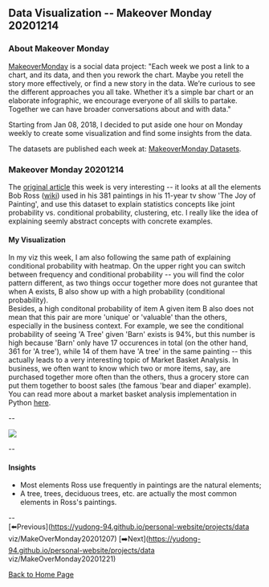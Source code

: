 <head>
  <!-- Global site tag (gtag.js) - Google Analytics -->
<script async src="https://www.googletagmanager.com/gtag/js?id=UA-112502179-1"></script>
<script>
  window.dataLayer = window.dataLayer || [];
  function gtag(){dataLayer.push(arguments);}
  gtag('js', new Date());

  gtag('config', 'UA-112502179-1');
</script>
</head>


## Data Visualization -- Makeover Monday 20201214

### About Makeover Monday

[MakeoverMonday](http://www.makeovermonday.co.uk/) is a social data project:
"Each week we post a link to a chart, and its data, and then you rework the chart.
Maybe you retell the story more effectively, or find a new story in the data.
We’re curious to see the different approaches you all take. Whether it’s a simple bar chart or an elaborate infographic, we encourage everyone of all skills to partake.
Together we can have broader conversations about and with data."

Starting from Jan 08, 2018, I decided to put aside one hour on Monday weekly to create some visualization and find some insights from the data.

The datasets are published each week at: [MakeoverMonday Datasets](http://www.makeovermonday.co.uk/data/).

### Makeover Monday 20201214

The [original article](https://fivethirtyeight.com/features/a-statistical-analysis-of-the-work-of-bob-ross/) this week is very interesting -- it looks at all the elements Bob Ross ([wiki](https://en.wikipedia.org/wiki/Bob_Ross)) used in his 381 paintings in his 11-year tv show 'The Joy of Painting', and use this dataset to explain statistics concepts like joint probability vs. conditional probability, clustering, etc. I really like the idea of explaining seemly abstract concepts with concrete examples.  

#### My Visualization

In my viz this week, I am also following the same path of explaining conditional probability with heatmap. On the upper right you can switch between frequency and conditional probability -- you will find the color pattern different, as two things occur together more does not gurantee that when A exists, B also show up with a high probability (conditional probability).  
Besides, a high conditonal probability of item A given item B also does not mean that this pair are more 'unique' or 'valuable' than the others, especially in the business context. For example, we see the conditional probability of seeing 'A Tree' given 'Barn' exists is 94%, but this number is high because 'Barn' only have 17 occurences in total (on the other hand, 361 for 'A tree'), while 14 of them have 'A tree' in the same painting -- this actually leads to a very interesting topic of Market Basket Analysis. In business, we often want to know which two or more items, say, are purchased together more often than the others, thus a grocery store can put them together to boost sales (the famous 'bear and diaper' example). You can read more about a market basket analysis implementation in Python [here](https://pbpython.com/market-basket-analysis.html).  

--  
<div class='tableauPlaceholder' id='viz1608007867287' style='position: relative'>
<noscript><a href='#'>
  <img alt=' ' src='https:&#47;&#47;public.tableau.com&#47;static&#47;images&#47;Ma&#47;MakeOverMonday20201214AStatisticalAnalysisoftheWorkofBobRoss&#47;AStatisticalAnalysisoftheWorkofBobRoss&#47;1_rss.png' style='border: none' />
</a></noscript>
<object class='tableauViz'  style='display:none;'>
  <param name='host_url' value='https%3A%2F%2Fpublic.tableau.com%2F' />
  <param name='embed_code_version' value='3' />
  <param name='site_root' value='' />
  <param name='name' value='MakeOverMonday20201214AStatisticalAnalysisoftheWorkofBobRoss&#47;AStatisticalAnalysisoftheWorkofBobRoss' />
  <param name='tabs' value='no' />
  <param name='toolbar' value='yes' />
  <param name='static_image' value='https:&#47;&#47;public.tableau.com&#47;static&#47;images&#47;Ma&#47;MakeOverMonday20201214AStatisticalAnalysisoftheWorkofBobRoss&#47;AStatisticalAnalysisoftheWorkofBobRoss&#47;1.png' />
  <param name='animate_transition' value='yes' />
  <param name='display_static_image' value='yes' />
  <param name='display_spinner' value='yes' />
  <param name='display_overlay' value='yes' />
  <param name='display_count' value='yes' />
  <param name='language' value='en' />
</object></div>           
<script type='text/javascript'>             
  var divElement = document.getElementById('viz1608007867287');        
  var vizElement = divElement.getElementsByTagName('object')[0];             
  if ( divElement.offsetWidth > 800 ) { vizElement.style.width='800px';vizElement.style.height='1027px';} else if ( divElement.offsetWidth > 500 ) { vizElement.style.width='800px';vizElement.style.height='1027px';} else { vizElement.style.width='100%';vizElement.style.height='727px';}        
  var scriptElement = document.createElement('script');               
  scriptElement.src = 'https://public.tableau.com/javascripts/api/viz_v1.js';         
  vizElement.parentNode.insertBefore(scriptElement, vizElement);               
</script>
  
--  

#### Insights
* Most elements Ross use frequently in paintings are the natural elements;  
* A tree, trees, deciduous trees, etc. are actually the most common elements in Ross's paintings.  

--  
[⬅️Previous](https://yudong-94.github.io/personal-website/projects/data viz/MakeOverMonday20201207)  [➡️Next](https://yudong-94.github.io/personal-website/projects/data viz/MakeOverMonday20201221)  

[Back to Home Page](https://yudong-94.github.io/personal-website/)
